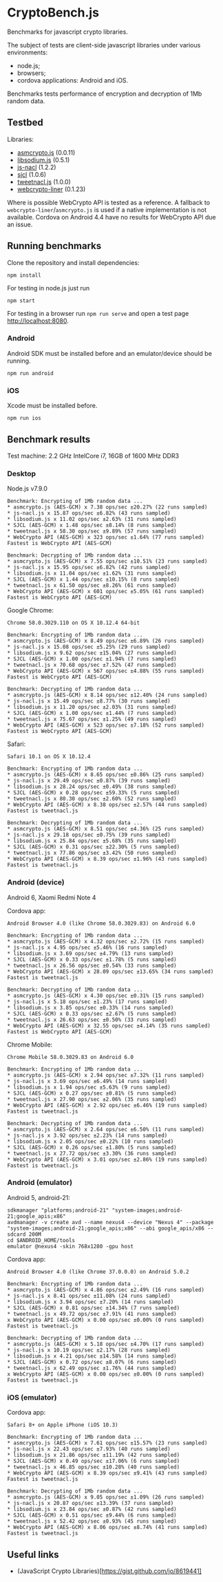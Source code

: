 # CryptoBench.js

Benchmarks for javascript crypto libraries.

The subject of tests are client-side javascript libraries under various environments:
* node.js;
* browsers;
* cordova applications: Android and iOS.

Benchmarks tests performance of encryption and decryption of 1Mb random data.


## Testbed

Libraries:
 * [asmcrypto.js](https://github.com/vibornoff/asmcrypto.js) (0.0.11)
 * [libsodium.js](https://github.com/jedisct1/libsodium.js) (0.5.1)
 * [js-nacl](https://github.com/tonyg/js-nacl) (1.2.2)
 * [sjcl](https://github.com/bitwiseshiftleft/sjcl) (1.0.6)
 * [tweetnacl.js](https://github.com/dchest/tweetnacl-js) (1.0.0)
 * [webcrypto-liner](https://github.com/PeculiarVentures/webcrypto-liner) (0.1.23)

Where is possible WebCrypto API is tested as a reference.
A fallback to `webcrypto-liner`/`asmcrypto.js` is used if a native implementation is not available.
Cordova on Android 4.4 have no results for WebCrypto API due an issue.


## Running benchmarks

Clone the repository and install dependencies:

    npm install

For testing in node.js just run

    npm start


For testing in a browser run `npm run serve` and open a test page [http://localhost:8080](http://localhost:8080).


### Android

Android SDK must be installed before and an emulator/device should be running.

    npm run android


### iOS

Xcode must be installed before.

    npm run ios


## Benchmark results

Test machine: 2.2 GHz IntelCore i7, 16GB of 1600 MHz DDR3


### Desktop

Node.js v7.9.0

    Benchmark: Encrypting of 1Mb random data ...
    * asmcrypto.js (AES-GCM) x 7.38 ops/sec ±20.27% (22 runs sampled)
    * js-nacl.js x 15.87 ops/sec ±6.82% (43 runs sampled)
    * libsodium.js x 11.02 ops/sec ±2.63% (31 runs sampled)
    * SJCL (AES-GCM) x 1.48 ops/sec ±8.14% (8 runs sampled)
    * tweetnacl.js x 58.30 ops/sec ±9.89% (57 runs sampled)
    * WebCrypto API (AES-GCM) x 323 ops/sec ±1.64% (77 runs sampled)
    Fastest is WebCrypto API (AES-GCM)

    Benchmark: Decrypting of 1Mb random data ...
    * asmcrypto.js (AES-GCM) x 7.55 ops/sec ±10.51% (23 runs sampled)
    * js-nacl.js x 15.95 ops/sec ±6.82% (42 runs sampled)
    * libsodium.js x 11.04 ops/sec ±1.62% (31 runs sampled)
    * SJCL (AES-GCM) x 1.44 ops/sec ±10.15% (8 runs sampled)
    * tweetnacl.js x 61.50 ops/sec ±8.26% (61 runs sampled)
    * WebCrypto API (AES-GCM) x 601 ops/sec ±5.05% (61 runs sampled)
    Fastest is WebCrypto API (AES-GCM)


Google Chrome:

    Chrome 58.0.3029.110 on OS X 10.12.4 64-bit

    Benchmark: Encrypting of 1Mb random data ...
    * asmcrypto.js (AES-GCM) x 8.49 ops/sec ±6.89% (26 runs sampled)
    * js-nacl.js x 15.08 ops/sec ±5.25% (29 runs sampled)
    * libsodium.js x 9.62 ops/sec ±15.04% (27 runs sampled)
    * SJCL (AES-GCM) x 1.00 ops/sec ±1.94% (7 runs sampled)
    * tweetnacl.js x 70.68 ops/sec ±7.52% (47 runs sampled)
    * WebCrypto API (AES-GCM) x 567 ops/sec ±4.88% (55 runs sampled)
    Fastest is WebCrypto API (AES-GCM)

    Benchmark: Decrypting of 1Mb random data ...
    * asmcrypto.js (AES-GCM) x 8.14 ops/sec ±12.40% (24 runs sampled)
    * js-nacl.js x 15.49 ops/sec ±8.77% (30 runs sampled)
    * libsodium.js x 11.20 ops/sec ±2.03% (31 runs sampled)
    * SJCL (AES-GCM) x 1.00 ops/sec ±1.44% (7 runs sampled)
    * tweetnacl.js x 75.67 ops/sec ±1.25% (49 runs sampled)
    * WebCrypto API (AES-GCM) x 523 ops/sec ±7.18% (52 runs sampled)
    Fastest is WebCrypto API (AES-GCM)


Safari:

    Safari 10.1 on OS X 10.12.4

    Benchmark: Encrypting of 1Mb random data ...
    * asmcrypto.js (AES-GCM) x 8.65 ops/sec ±0.86% (25 runs sampled)
    * js-nacl.js x 29.49 ops/sec ±0.87% (39 runs sampled)
    * libsodium.js x 28.24 ops/sec ±0.49% (38 runs sampled)
    * SJCL (AES-GCM) x 0.28 ops/sec ±59.33% (5 runs sampled)
    * tweetnacl.js x 80.30 ops/sec ±2.60% (52 runs sampled)
    * WebCrypto API (AES-GCM) x 8.38 ops/sec ±2.57% (44 runs sampled)
    Fastest is tweetnacl.js

    Benchmark: Decrypting of 1Mb random data ...
    * asmcrypto.js (AES-GCM) x 8.51 ops/sec ±4.36% (25 runs sampled)
    * js-nacl.js x 29.18 ops/sec ±0.75% (39 runs sampled)
    * libsodium.js x 25.84 ops/sec ±5.68% (35 runs sampled)
    * SJCL (AES-GCM) x 0.31 ops/sec ±22.30% (5 runs sampled)
    * tweetnacl.js x 77.86 ops/sec ±3.42% (50 runs sampled)
    * WebCrypto API (AES-GCM) x 8.39 ops/sec ±1.96% (43 runs sampled)
    Fastest is tweetnacl.js


### Android (device)

Android 6, Xaomi Redmi Note 4

Cordova app:

    Android Browser 4.0 (like Chrome 58.0.3029.83) on Android 6.0

    Benchmark: Encrypting of 1Mb random data ...
    * asmcrypto.js (AES-GCM) x 4.32 ops/sec ±2.72% (15 runs sampled)
    * js-nacl.js x 4.95 ops/sec ±5.46% (16 runs sampled)
    * libsodium.js x 3.69 ops/sec ±4.79% (13 runs sampled)
    * SJCL (AES-GCM) x 0.33 ops/sec ±1.78% (5 runs sampled)
    * tweetnacl.js x 26.56 ops/sec ±0.54% (33 runs sampled)
    * WebCrypto API (AES-GCM) x 28.09 ops/sec ±13.65% (34 runs sampled)
    Fastest is tweetnacl.js

    Benchmark: Decrypting of 1Mb random data ...
    * asmcrypto.js (AES-GCM) x 4.30 ops/sec ±0.31% (15 runs sampled)
    * js-nacl.js x 5.18 ops/sec ±1.23% (17 runs sampled)
    * libsodium.js x 3.85 ops/sec ±0.33% (14 runs sampled)
    * SJCL (AES-GCM) x 0.33 ops/sec ±2.67% (5 runs sampled)
    * tweetnacl.js x 26.63 ops/sec ±0.50% (33 runs sampled)
    * WebCrypto API (AES-GCM) x 32.55 ops/sec ±4.14% (35 runs sampled)
    Fastest is WebCrypto API (AES-GCM)


Chrome Mobile:

    Chrome Mobile 58.0.3029.83 on Android 6.0

    Benchmark: Encrypting of 1Mb random data ...
    * asmcrypto.js (AES-GCM) x 2.94 ops/sec ±7.32% (11 runs sampled)
    * js-nacl.js x 3.69 ops/sec ±6.49% (14 runs sampled)
    * libsodium.js x 1.94 ops/sec ±5.63% (9 runs sampled)
    * SJCL (AES-GCM) x 0.27 ops/sec ±0.81% (5 runs sampled)
    * tweetnacl.js x 27.90 ops/sec ±2.06% (35 runs sampled)
    * WebCrypto API (AES-GCM) x 2.92 ops/sec ±6.46% (19 runs sampled)
    Fastest is tweetnacl.js

    Benchmark: Decrypting of 1Mb random data ...
    * asmcrypto.js (AES-GCM) x 2.64 ops/sec ±6.50% (11 runs sampled)
    * js-nacl.js x 3.92 ops/sec ±2.23% (14 runs sampled)
    * libsodium.js x 2.05 ops/sec ±0.22% (10 runs sampled)
    * SJCL (AES-GCM) x 0.26 ops/sec ±1.80% (5 runs sampled)
    * tweetnacl.js x 27.72 ops/sec ±3.30% (36 runs sampled)
    * WebCrypto API (AES-GCM) x 3.01 ops/sec ±2.86% (19 runs sampled)
    Fastest is tweetnacl.js


### Android (emulator)

Android 5, android-21:

    sdkmanager "platforms;android-21" "system-images;android-21;google_apis;x86"
    avdmanager -v create avd --name nexus4 --device "Nexus 4" --package "system-images;android-21;google_apis;x86" --abi google_apis/x86 --sdcard 200M
    cd $ANDROID_HOME/tools
    emulator @nexus4 -skin 768x1280 -gpu host


Cordova app:

    Android Browser 4.0 (like Chrome 37.0.0.0) on Android 5.0.2

    Benchmark: Encrypting of 1Mb random data ...
    * asmcrypto.js (AES-GCM) x 4.86 ops/sec ±2.49% (16 runs sampled)
    * js-nacl.js x 8.41 ops/sec ±11.08% (24 runs sampled)
    * libsodium.js x 3.94 ops/sec ±7.20% (14 runs sampled)
    * SJCL (AES-GCM) x 0.81 ops/sec ±14.34% (7 runs sampled)
    * tweetnacl.js x 49.72 ops/sec ±7.91% (41 runs sampled)
    x WebCrypto API (AES-GCM) x 0.00 ops/sec ±0.00% (0 runs sampled)
    Fastest is tweetnacl.js

    Benchmark: Decrypting of 1Mb random data ...
    * asmcrypto.js (AES-GCM) x 5.18 ops/sec ±4.70% (17 runs sampled)
    * js-nacl.js x 10.19 ops/sec ±2.17% (28 runs sampled)
    * libsodium.js x 4.21 ops/sec ±14.58% (14 runs sampled)
    * SJCL (AES-GCM) x 0.72 ops/sec ±8.07% (6 runs sampled)
    * tweetnacl.js x 62.49 ops/sec ±1.76% (44 runs sampled)
    x WebCrypto API (AES-GCM) x 0.00 ops/sec ±0.00% (0 runs sampled)
    Fastest is tweetnacl.js


### iOS (emulator)

Cordova app:

    Safari 8+ on Apple iPhone (iOS 10.3)

    Benchmark: Encrypting of 1Mb random data ...
    * asmcrypto.js (AES-GCM) x 7.61 ops/sec ±15.57% (23 runs sampled)
    * js-nacl.js x 22.43 ops/sec ±7.93% (40 runs sampled)
    * libsodium.js x 21.86 ops/sec ±11.19% (42 runs sampled)
    * SJCL (AES-GCM) x 0.49 ops/sec ±17.06% (6 runs sampled)
    * tweetnacl.js x 46.85 ops/sec ±10.28% (40 runs sampled)
    * WebCrypto API (AES-GCM) x 8.39 ops/sec ±9.41% (43 runs sampled)
    Fastest is tweetnacl.js

    Benchmark: Decrypting of 1Mb random data ...
    * asmcrypto.js (AES-GCM) x 9.05 ops/sec ±1.09% (26 runs sampled)
    * js-nacl.js x 20.87 ops/sec ±13.39% (37 runs sampled)
    * libsodium.js x 23.84 ops/sec ±0.87% (42 runs sampled)
    * SJCL (AES-GCM) x 0.51 ops/sec ±9.44% (6 runs sampled)
    * tweetnacl.js x 52.42 ops/sec ±0.93% (45 runs sampled)
    * WebCrypto API (AES-GCM) x 8.06 ops/sec ±8.74% (41 runs sampled)
    Fastest is tweetnacl.js


## Useful links

* (JavaScript Crypto Libraries)[https://gist.github.com/jo/8619441]

